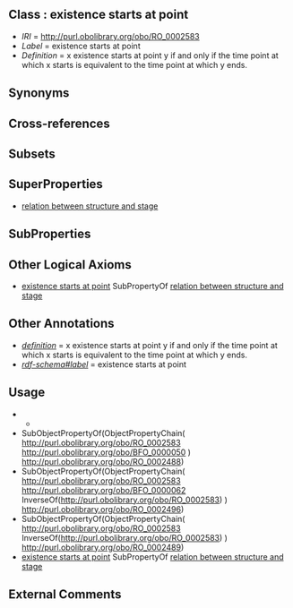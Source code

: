
## Class : existence starts at point

 * *IRI* = http://purl.obolibrary.org/obo/RO_0002583
 * *Label* = existence starts at point
 * *Definition* = x existence starts at point y if and only if the time point at which x starts is equivalent to the time point at which y ends.

## Synonyms


## Cross-references


## Subsets


## SuperProperties

 * [relation between structure and stage](../../RO/87/RO_0002487.md)

## SubProperties


## Other Logical Axioms

 * [existence starts at point](../../RO/83/RO_0002583.md) SubPropertyOf [relation between structure and stage](../../RO/87/RO_0002487.md)

## Other Annotations

 * *[definition](../../IAO/15/IAO_0000115.md)* = x existence starts at point y if and only if the time point at which x starts is equivalent to the time point at which y ends.
 * *[rdf-schema#label](../../el/rdf-schema#label.md)* = existence starts at point

## Usage

 * -
 * SubObjectPropertyOf(ObjectPropertyChain( <http://purl.obolibrary.org/obo/RO_0002583> <http://purl.obolibrary.org/obo/BFO_0000050> ) <http://purl.obolibrary.org/obo/RO_0002488>)
 * SubObjectPropertyOf(ObjectPropertyChain( <http://purl.obolibrary.org/obo/RO_0002583> <http://purl.obolibrary.org/obo/BFO_0000062> InverseOf(<http://purl.obolibrary.org/obo/RO_0002583>) ) <http://purl.obolibrary.org/obo/RO_0002496>)
 * SubObjectPropertyOf(ObjectPropertyChain( <http://purl.obolibrary.org/obo/RO_0002583> InverseOf(<http://purl.obolibrary.org/obo/RO_0002583>) ) <http://purl.obolibrary.org/obo/RO_0002489>)
 * [existence starts at point](../../RO/83/RO_0002583.md) SubPropertyOf [relation between structure and stage](../../RO/87/RO_0002487.md)

## External Comments

